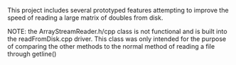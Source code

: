 This project includes several prototyped features attempting to improve the speed of reading a large matrix of doubles from disk.

NOTE: the ArrayStreamReader.h/cpp class is not functional and is built into the readFromDisk.cpp driver. This class was only intended
for the purpose of comparing the other methods to the normal method of reading a file through getline()